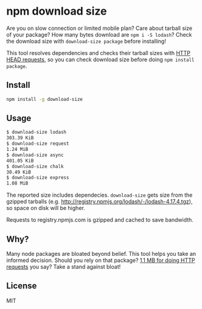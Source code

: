 # npm download size
Are you on slow connection or limited mobile plan? Care about tarball size of your package? How many bytes download are `npm i -S lodash`? Check the download size with `download-size package` before installing!

This tool resolves dependencies and checks their tarball sizes with [HTTP HEAD requests](https://developer.mozilla.org/en-US/docs/Web/HTTP/Methods/HEAD), so you can check download size before doing `npm install package`.

## Install

```sh
npm install -g download-size
```

## Usage
```sh
$ download-size lodash
303.39 KiB
$ download-size request
1.24 MiB
$ download-size async
401.05 KiB
$ download-size chalk
30.49 KiB
$ download-size express
1.08 MiB
```

The reported size includes dependecies. `download-size` gets size from the gzipped tarballs (e.g. http://registry.npmjs.org/lodash/-/lodash-4.17.4.tgz), so space on disk will be higher.

Requests to registry.npmjs.com is gzipped and cached to save bandwidth.

## Why?
Many node packages are bloated beyond belief. This tool helps you take an informed decision. Should you rely on that package? [1,1 MB for doing HTTP requests](https://asciinema.org/a/GqCnDlllrI0YtJgc7BkxisCla) you say? Take a stand against bloat!

## License
MIT
